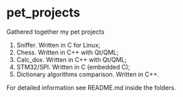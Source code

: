 # pet_projects
Gathered together my pet projects
1. Sniffer. Written in C for Linux;
2. Chess. Written in C++ with Qt/QML;
3. Calc_dox. Written in C++ with Qt/QML;
4. STM32/SPI. Written in C (embedded C);
5. Dictionary algorithms comparison. Written in C++.

For detailed information see README.md inside the folders.
